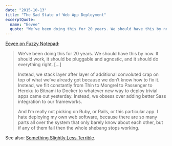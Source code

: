 ```yaml
---
date: "2015-10-13"
title: "The Sad State of Web App Deployment"
excerptQuote:
  name: "Eevee"
  quote: "We’ve been doing this for 20 years. We should have this by now. It should work, it should be pluggable and agnostic, and it should do everything right. […] Instead, we stack layer after layer of additional convoluted crap on top of what we’ve already got because we don’t know how to fix it."
---
```


[Eevee on Fuzzy Notepad][link]:

> We’ve been doing this for 20 years. We should have this by now. It should work, it should be pluggable and agnostic, and it should do everything right. […]
>
> Instead, we stack layer after layer of additional convoluted crap on top of what we’ve already got because we don’t know how to fix it. Instead, we flit constantly from Thin to Mongrel to Passenger to Heroku to Bitnami to Docker to whatever new way to deploy trivial apps came out yesterday. Instead, we obsess over adding better Sass integration to our frameworks.
>
> And I’m really not picking on Ruby, or Rails, or this particular app. I hate deploying my own web software, because there are so many parts all over the system that only barely know about each other, but if any of them fail then the whole shebang stops working.

See also: [Something Slightly Less Terrible][link2].


[link]: http://eev.ee/blog/2015/09/17/the-sad-state-of-web-app-deployment/
[link2]: https://matthieuoger.com/2015/01/something-slightly-less-terrible/
